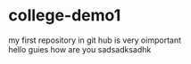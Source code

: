 # college-demo1
my first repository in git hub is very oimportant<br> hello guies how are you
sadsadksadhk